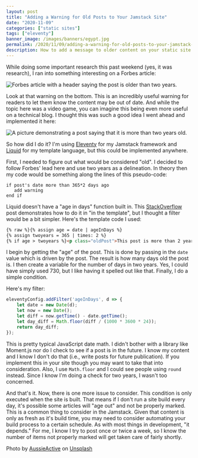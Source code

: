 ```yaml
---
layout: post
title: "Adding a Warning for Old Posts to Your Jamstack Site"
date: "2020-11-09"
categories: ["static sites"]
tags: ["eleventy"]
banner_image: /images/banners/egypt.jpg
permalink: /2020/11/09/adding-a-warning-for-old-posts-to-your-jamstack-site
description: How to add a message to older content on your static site.
---
```


While doing some important research this past weekend (yes, it was research), I ran into something interesting on a Forbes article:

<p>
<img data-src="https://static.raymondcamden.com/images/2020/11/forbes.jpg" alt="Forbes article with a header saying the post is older than two years." class="lazyload imgborder imgcenter">
</p>

Look at that warning on the bottom. This is an incredibly useful warning for readers to let them know the content may be out of date. And while the topic here was a video game, you can imagine this being even more useful on a technical blog. I thought this was such a good idea I went ahead and implemented it here:

<p>
<img data-src="https://static.raymondcamden.com/images/2020/11/old.jpg" alt="A picture demonstrating a post saying that it is more than two years old." class="lazyload imgborder imgcenter">
</p>

So how did I do it? I'm using [Eleventy](https://www.11ty.dev/) for my Jamstack framework and [Liquid](https://shopify.github.io/liquid/) for my template language, but this could be implemented anywhere. 

First, I needed to figure out what would be considered "old". I decided to follow Forbes' lead here and use two years as a delineation. In theory then my code would be something along the lines of this pseudo-code:

```
if post's date more than 365*2 days ago
   add warning
end if
```

Liquid doesn't have a "age in days" function built in. This [StackOverflow](https://stackoverflow.com/questions/37340705/shopify-liquid-find-number-of-days-between-two-dates) post demonstrates how to do it in "in the template", but I thought a filter would be a bit simpler. Here's the template code I used:

```html
{% raw %}{% assign age = date | ageInDays %}
{% assign twoyears = 365 | times: 2 %}
{% if age > twoyears %}<p class="oldPost">This post is more than 2 years old.</p>{% endif %}{% endraw %}
```

I begin by getting the "age" of the post. This is done by passing in the `date` value which is driven by the post. The result is how many days old the post is. I then create a variable for the number of days in two years. Yes, I could have simply used 730, but I like having it spelled out like that. Finally, I do a simple condition. 

Here's my filter:

```js
eleventyConfig.addFilter('ageInDays', d => {
	let date = new Date(d);
	let now = new Date();
	let diff = now.getTime() - date.getTime();
	let day_diff = Math.floor(diff / (1000 * 3600 * 24)); 
	return day_diff;
});
```

This is pretty typical JavaScript date math. I didn't bother with a library like Moment.js nor do I check to see if a post is in the future. I know my content and I know I don't do that (i.e., write posts for future publication). If you implement this in your site though you may want to take that into consideration. Also, I use `Math.floor` and I could see people using `round` instead. Since I know I'm doing a check for two years, I wasn't too concerned.

And that's it. Now, there is one more issue to consider. This condition is only executed when the site is built. That means if I don't run a site build every day, it's possible some articles will "age out" and not be properly marked. This is a common thing to consider in the Jamstack. Given that content is only as fresh as it's build time, you may need to consider automating your build process to a certain schedule. As with most things in development, "it depends." For me, I know I try to post once or twice a week, so I know the number of items not properly marked will get taken care of fairly shortly.

<span>Photo by <a href="https://unsplash.com/@aussieactive?utm_source=unsplash&amp;utm_medium=referral&amp;utm_content=creditCopyText">AussieActive</a> on <a href="https://unsplash.com/s/photos/ancient-egypt?utm_source=unsplash&amp;utm_medium=referral&amp;utm_content=creditCopyText">Unsplash</a></span>